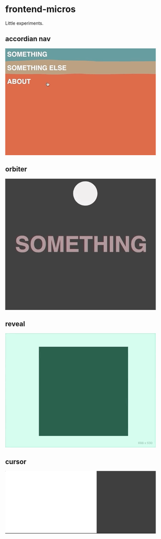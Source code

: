 <h1>frontend-micros</h1>
Little experiments.

<h2>accordian nav</h2>
<img src="https://raw.githubusercontent.com/vxxce/frontend-micros/master/accordian-nav/accordian.gif" alt="accordian nav gif" />

<h2>orbiter</h2>
 <img src="https://raw.githubusercontent.com/vxxce/frontend-micros/master/orbiter/roller.gif" alt="orbiter gif" />
 
<h2>reveal</h2>
 <img src="https://raw.githubusercontent.com/vxxce/frontend-micros/master/reveal/reveal.gif" alt="reveal gif" />
 
<h2>cursor</h2>
 <img src="https://raw.githubusercontent.com/vxxce/frontend-micros/master/cursor/cursor.gif" alt="cursor gif" />
 
